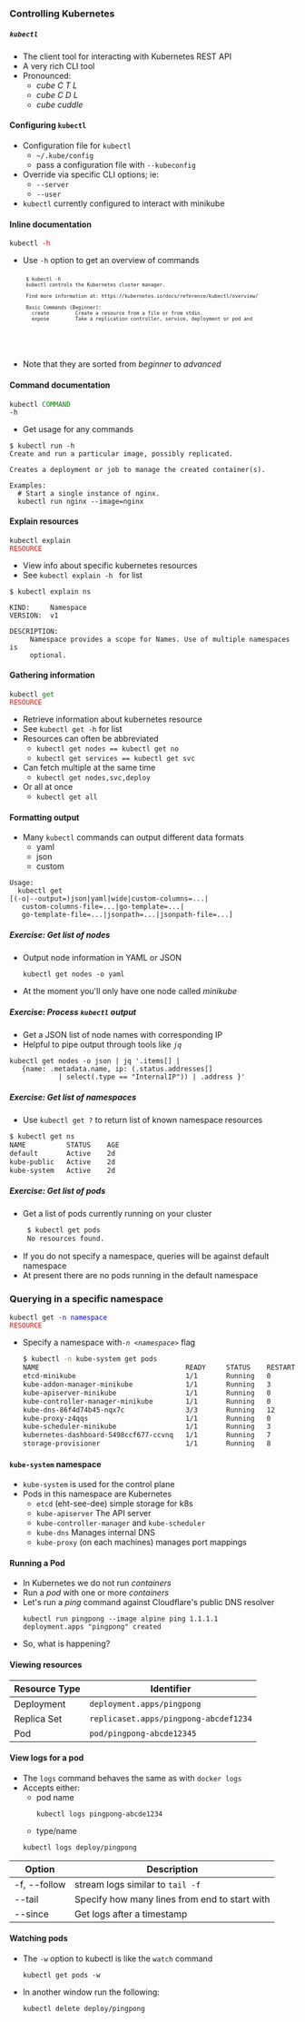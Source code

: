 ### Controlling Kubernetes


##### `kubectl`
* The client tool for interacting with Kubernetes REST API
* A very rich CLI tool
* Pronounced:
  + _cube C T L_
  + _cube C D L_
  + _cube cuddle_



#### Configuring `kubectl`
* Configuration file for `kubectl` 
   + `~/.kube/config`
   + pass a configuration file with `--kubeconfig`
* Override via specific CLI options; ie:
   + `--server`
   + `--user`
* `kubectl` currently configured to interact with minikube 


#### Inline documentation
<code>kubectl </code><code style="color:red;">-h</code>
* Use `-h` option to get an overview of commands 
   <pre style="font-size:10;"><code data-trim data-noescape>
   $ kubectl -h  
   kubectl controls the Kubernetes cluster manager. 
   
   Find more information at: https://kubernetes.io/docs/reference/kubectl/overview/
   
   Basic Commands (Beginner):
     create         Create a resource from a file or from stdin.
     expose         Take a replication controller, service, deployment or pod and
</code></pre>   
* Note that they are sorted from _beginner_ to _advanced_

<!-- .element: class="stretch"  -->


#### Command documentation
<code>kubectl </code><code style="color:green;">COMMAND </code><code>-h</code>
* Get usage for any commands

```
$ kubectl run -h
Create and run a particular image, possibly replicated. 

Creates a deployment or job to manage the created container(s).

Examples:
  # Start a single instance of nginx.
  kubectl run nginx --image=nginx
```
<!-- .element: class="fragment" data-fragment-index="0" style="font-size:12pt;" -->



#### Explain resources
<code>kubectl explain </code><code style="color:red;">RESOURCE</code>
* View info about specific kubernetes resources
* See ` kubectl explain -h  ` for list

```
$ kubectl explain ns

KIND:     Namespace
VERSION:  v1

DESCRIPTION:
     Namespace provides a scope for Names. Use of multiple namespaces is
     optional.
```
<!-- .element: class="fragment" data-fragment-index="0" style="font-size:10pt;" -->



#### Gathering information
<code>kubectl </code><code style="color:green;">get </code><code style="color:red;">RESOURCE</code>
* Retrieve information about kubernetes resource
* See ` kubectl get -h ` for list
* Resources can often be abbreviated
   + `kubectl get nodes == kubectl get no`
   + `kubectl get services == kubectl get svc`
* Can fetch multiple at the same time
   + `kubectl get nodes,svc,deploy`
* Or all at once
   + `kubectl get all`


#### Formatting output
* Many `kubectl` commands can output different data formats
  + yaml
  + json
  + custom

```
Usage:
  kubectl get
[(-o|--output=)json|yaml|wide|custom-columns=...|
   custom-columns-file=...|go-template=...|
   go-template-file=...|jsonpath=...|jsonpath-file=...]
```
<!-- .element: class="fragment" data-fragment-index="0" -->


##### Exercise: Get list of nodes
* Output node information in YAML or JSON
   ```
   kubectl get nodes -o yaml
   ```
   <!-- .element: class="fragment" data-fragment-index="0" -->
* At the moment you'll only have one node called <!-- .element: class="fragment" data-fragment-index="1" -->_minikube_


##### Exercise: Process `kubectl` output
* Get a JSON list of node names with corresponding IP
* Helpful to pipe output through tools like *`jq`*
```
kubectl get nodes -o json | jq '.items[] | 
   {name: .metadata.name, ip: (.status.addresses[] 
            | select(.type == "InternalIP")) | .address }'
```
<!-- .element: class="fragment" data-fragment-index="0" style="font-size:13pt;" -->



##### Exercise: Get list of namespaces
* Use `kubectl get ?` to return list of known namespace resources

```bash
$ kubectl get ns
NAME          STATUS    AGE
default       Active    2d
kube-public   Active    2d
kube-system   Active    2d
```
<!-- .element: class="fragment" data-fragment-index="0" -->



##### Exercise: Get list of pods
* Get a list of pods currently running on your cluster
   ```bash
    $ kubectl get pods
    No resources found.
   ```
   <!-- .element: class="fragment" data-fragment-index="0" -->
* If you do not specify a namespace, queries will be against default namespace <!-- .element: class="fragment" data-fragment-index="1" -->
* At present there are no pods running in the default namespace <!-- .element: class="fragment" data-fragment-index="2" -->


### Querying in a specific namespace
<code>kubectl get </code><code style="color:blue;">-n namespace </code><code style="color:red;">RESOURCE</code>
* Specify a namespace with<!-- .element: class="fragment" data-fragment-index="2" -->*`-n <namespace>`* flag
   ```bash
  $ kubectl -n kube-system get pods
  NAME                                    READY     STATUS    RESTARTS   AGE
  etcd-minikube                           1/1       Running   0          1h
  kube-addon-manager-minikube             1/1       Running   3          2d
  kube-apiserver-minikube                 1/1       Running   0          1h
  kube-controller-manager-minikube        1/1       Running   0          1h
  kube-dns-86f4d74b45-nqx7c               3/3       Running   12         2d
  kube-proxy-z4qqs                        1/1       Running   0          1h
  kube-scheduler-minikube                 1/1       Running   3          2d
  kubernetes-dashboard-5498ccf677-ccvnq   1/1       Running   7          2d
  storage-provisioner                     1/1       Running   8          2d
     ```


#### `kube-system` namespace
* `kube-system` is used for the control plane
* Pods in this namespace are Kubernetes
  + `etcd` (eht-see-dee) simple storage for k8s
  + `kube-apiserver` The API server
  + `kube-controller-manager` and `kube-scheduler`
  + `kube-dns` Manages internal DNS
  + `kube-proxy` (on each machines) manages port mappings


#### Running a Pod
* In Kubernetes we do not run <!-- .element: class="fragment" data-fragment-index="0" -->_containers_
* Run a <!-- .element: class="fragment" data-fragment-index="1" -->_pod_ with one or more _containers_
* Let's run a <!-- .element: class="fragment" data-fragment-index="2" -->_ping_ command against Cloudflare's public DNS resolver
   ```
   kubectl run pingpong --image alpine ping 1.1.1.1
   deployment.apps "pingpong" created
   ```
* So, what is happening? <!-- .element: class="fragment" data-fragment-index="3" -->


#### Viewing resources
<asciinema-player autoplay="1" loop="1" font-size="medium" speed="1"
    theme="solarized-light" src="asciinema/basic-kubectl-get.cast" rows="15" ></asciinema-player>

| Resource Type | Identifier |
|---   | --- |
|Deployment | `deployment.apps/pingpong` |
|Replica Set | `replicaset.apps/pingpong-abcdef1234` |
| Pod | `pod/pingpong-abcde12345` |


#### View logs for a pod
* The `logs` command behaves the same as with `docker logs`
* Accepts either:
   + pod name
      ```
      kubectl logs pingpong-abcde1234
      ```
   + type/name
   ```
   kubectl logs deploy/pingpong
   ```

|Option  | Description |
|--- | --- |
| -f, --follow | stream logs similar to `tail -f` |
| --tail <integer> | Specify how many lines from end to start with |
| --since | Get logs after a timestamp |


#### Watching pods
* The `-w` option to kubectl is like the `watch` command
   ```
   kubectl get pods -w
   ```
* In another window run the following:
   ```
   kubectl delete deploy/pingpong
   ```

